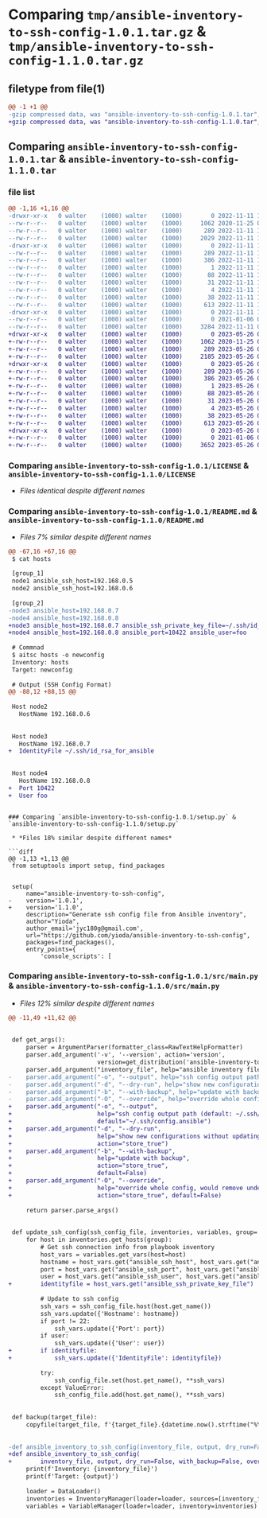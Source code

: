 # Comparing `tmp/ansible-inventory-to-ssh-config-1.0.1.tar.gz` & `tmp/ansible-inventory-to-ssh-config-1.1.0.tar.gz`

## filetype from file(1)

```diff
@@ -1 +1 @@
-gzip compressed data, was "ansible-inventory-to-ssh-config-1.0.1.tar", last modified: Fri Nov 11 10:32:07 2022, max compression
+gzip compressed data, was "ansible-inventory-to-ssh-config-1.1.0.tar", last modified: Fri May 26 06:28:21 2023, max compression
```

## Comparing `ansible-inventory-to-ssh-config-1.0.1.tar` & `ansible-inventory-to-ssh-config-1.1.0.tar`

### file list

```diff
@@ -1,16 +1,16 @@
-drwxr-xr-x   0 walter    (1000) walter    (1000)        0 2022-11-11 10:32:07.391952 ansible-inventory-to-ssh-config-1.0.1/
--rw-r--r--   0 walter    (1000) walter    (1000)     1062 2020-11-25 03:50:02.000000 ansible-inventory-to-ssh-config-1.0.1/LICENSE
--rw-r--r--   0 walter    (1000) walter    (1000)      289 2022-11-11 10:32:07.391952 ansible-inventory-to-ssh-config-1.0.1/PKG-INFO
--rw-r--r--   0 walter    (1000) walter    (1000)     2029 2022-11-11 10:31:12.000000 ansible-inventory-to-ssh-config-1.0.1/README.md
-drwxr-xr-x   0 walter    (1000) walter    (1000)        0 2022-11-11 10:32:07.381952 ansible-inventory-to-ssh-config-1.0.1/ansible_inventory_to_ssh_config.egg-info/
--rw-r--r--   0 walter    (1000) walter    (1000)      289 2022-11-11 10:32:07.000000 ansible-inventory-to-ssh-config-1.0.1/ansible_inventory_to_ssh_config.egg-info/PKG-INFO
--rw-r--r--   0 walter    (1000) walter    (1000)      386 2022-11-11 10:32:07.000000 ansible-inventory-to-ssh-config-1.0.1/ansible_inventory_to_ssh_config.egg-info/SOURCES.txt
--rw-r--r--   0 walter    (1000) walter    (1000)        1 2022-11-11 10:32:07.000000 ansible-inventory-to-ssh-config-1.0.1/ansible_inventory_to_ssh_config.egg-info/dependency_links.txt
--rw-r--r--   0 walter    (1000) walter    (1000)       88 2022-11-11 10:32:07.000000 ansible-inventory-to-ssh-config-1.0.1/ansible_inventory_to_ssh_config.egg-info/entry_points.txt
--rw-r--r--   0 walter    (1000) walter    (1000)       31 2022-11-11 10:32:07.000000 ansible-inventory-to-ssh-config-1.0.1/ansible_inventory_to_ssh_config.egg-info/requires.txt
--rw-r--r--   0 walter    (1000) walter    (1000)        4 2022-11-11 10:32:07.000000 ansible-inventory-to-ssh-config-1.0.1/ansible_inventory_to_ssh_config.egg-info/top_level.txt
--rw-r--r--   0 walter    (1000) walter    (1000)       38 2022-11-11 10:32:07.391952 ansible-inventory-to-ssh-config-1.0.1/setup.cfg
--rw-r--r--   0 walter    (1000) walter    (1000)      613 2022-11-11 10:32:03.000000 ansible-inventory-to-ssh-config-1.0.1/setup.py
-drwxr-xr-x   0 walter    (1000) walter    (1000)        0 2022-11-11 10:32:07.391952 ansible-inventory-to-ssh-config-1.0.1/src/
--rw-r--r--   0 walter    (1000) walter    (1000)        0 2021-01-06 08:54:25.000000 ansible-inventory-to-ssh-config-1.0.1/src/__init__.py
--rw-r--r--   0 walter    (1000) walter    (1000)     3284 2022-11-11 08:27:06.000000 ansible-inventory-to-ssh-config-1.0.1/src/main.py
+drwxr-xr-x   0 walter    (1000) walter    (1000)        0 2023-05-26 06:28:21.047472 ansible-inventory-to-ssh-config-1.1.0/
+-rw-r--r--   0 walter    (1000) walter    (1000)     1062 2020-11-25 03:50:02.000000 ansible-inventory-to-ssh-config-1.1.0/LICENSE
+-rw-r--r--   0 walter    (1000) walter    (1000)      289 2023-05-26 06:28:21.047472 ansible-inventory-to-ssh-config-1.1.0/PKG-INFO
+-rw-r--r--   0 walter    (1000) walter    (1000)     2185 2023-05-26 06:21:45.000000 ansible-inventory-to-ssh-config-1.1.0/README.md
+drwxr-xr-x   0 walter    (1000) walter    (1000)        0 2023-05-26 06:28:21.047472 ansible-inventory-to-ssh-config-1.1.0/ansible_inventory_to_ssh_config.egg-info/
+-rw-r--r--   0 walter    (1000) walter    (1000)      289 2023-05-26 06:28:20.000000 ansible-inventory-to-ssh-config-1.1.0/ansible_inventory_to_ssh_config.egg-info/PKG-INFO
+-rw-r--r--   0 walter    (1000) walter    (1000)      386 2023-05-26 06:28:20.000000 ansible-inventory-to-ssh-config-1.1.0/ansible_inventory_to_ssh_config.egg-info/SOURCES.txt
+-rw-r--r--   0 walter    (1000) walter    (1000)        1 2023-05-26 06:28:20.000000 ansible-inventory-to-ssh-config-1.1.0/ansible_inventory_to_ssh_config.egg-info/dependency_links.txt
+-rw-r--r--   0 walter    (1000) walter    (1000)       88 2023-05-26 06:28:20.000000 ansible-inventory-to-ssh-config-1.1.0/ansible_inventory_to_ssh_config.egg-info/entry_points.txt
+-rw-r--r--   0 walter    (1000) walter    (1000)       31 2023-05-26 06:28:20.000000 ansible-inventory-to-ssh-config-1.1.0/ansible_inventory_to_ssh_config.egg-info/requires.txt
+-rw-r--r--   0 walter    (1000) walter    (1000)        4 2023-05-26 06:28:20.000000 ansible-inventory-to-ssh-config-1.1.0/ansible_inventory_to_ssh_config.egg-info/top_level.txt
+-rw-r--r--   0 walter    (1000) walter    (1000)       38 2023-05-26 06:28:21.047472 ansible-inventory-to-ssh-config-1.1.0/setup.cfg
+-rw-r--r--   0 walter    (1000) walter    (1000)      613 2023-05-26 06:18:52.000000 ansible-inventory-to-ssh-config-1.1.0/setup.py
+drwxr-xr-x   0 walter    (1000) walter    (1000)        0 2023-05-26 06:28:21.047472 ansible-inventory-to-ssh-config-1.1.0/src/
+-rw-r--r--   0 walter    (1000) walter    (1000)        0 2021-01-06 08:54:25.000000 ansible-inventory-to-ssh-config-1.1.0/src/__init__.py
+-rw-r--r--   0 walter    (1000) walter    (1000)     3652 2023-05-26 06:15:07.000000 ansible-inventory-to-ssh-config-1.1.0/src/main.py
```

### Comparing `ansible-inventory-to-ssh-config-1.0.1/LICENSE` & `ansible-inventory-to-ssh-config-1.1.0/LICENSE`

 * *Files identical despite different names*

### Comparing `ansible-inventory-to-ssh-config-1.0.1/README.md` & `ansible-inventory-to-ssh-config-1.1.0/README.md`

 * *Files 7% similar despite different names*

```diff
@@ -67,16 +67,16 @@
 $ cat hosts
 
 [group_1]
 node1 ansible_ssh_host=192.168.0.5
 node2 ansible_ssh_host=192.168.0.6
 
 [group_2]
-node3 ansible_host=192.168.0.7
-node4 ansible_host=192.168.0.8
+node3 ansible_host=192.168.0.7 ansible_ssh_private_key_file=~/.ssh/id_rsa_for_ansible
+node4 ansible_host=192.168.0.8 ansible_port=10422 ansible_user=foo
 
 # Commnad
 $ aitsc hosts -o newconfig
 Inventory: hosts
 Target: newconfig
 
 # Output (SSH Config Format)
@@ -88,12 +88,15 @@
 
 Host node2
   HostName 192.168.0.6
 
 
 Host node3
   HostName 192.168.0.7
+  IdentityFile ~/.ssh/id_rsa_for_ansible
 
 
 Host node4
   HostName 192.168.0.8
+  Port 10422
+  User foo
 ```
```

### Comparing `ansible-inventory-to-ssh-config-1.0.1/setup.py` & `ansible-inventory-to-ssh-config-1.1.0/setup.py`

 * *Files 18% similar despite different names*

```diff
@@ -1,13 +1,13 @@
 from setuptools import setup, find_packages
 
 
 setup(
     name="ansible-inventory-to-ssh-config",
-    version='1.0.1',
+    version='1.1.0',
     description="Generate ssh config file from Ansible inventory",
     author="Yioda",
     author_email='jyc180g@gmail.com',
     url="https://github.com/yioda/ansible-inventory-to-ssh-config",
     packages=find_packages(),
     entry_points={
         'console_scripts': [
```

### Comparing `ansible-inventory-to-ssh-config-1.0.1/src/main.py` & `ansible-inventory-to-ssh-config-1.1.0/src/main.py`

 * *Files 12% similar despite different names*

```diff
@@ -11,49 +11,62 @@
 
 
 def get_args():
     parser = ArgumentParser(formatter_class=RawTextHelpFormatter)
     parser.add_argument('-v', '--version', action='version',
                         version=get_distribution('ansible-inventory-to-ssh-config').version)
     parser.add_argument("inventory_file", help="ansible inventory file")
-    parser.add_argument("-o", "--output", help="ssh config output path (default: ~/.ssh/config.ansible)", default="~/.ssh/config.ansible")
-    parser.add_argument("-d", "--dry-run", help="show new configurations without updating file", action="store_true")
-    parser.add_argument("-b", "--with-backup", help="update with backup", action="store_true", default=False)
-    parser.add_argument("-O", "--override", help="override whole config, this would remove those hosts undefined in playbook", action="store_true", default=False)
+    parser.add_argument("-o", "--output",
+                        help="ssh config output path (default: ~/.ssh/config.ansible)",
+                        default="~/.ssh/config.ansible")
+    parser.add_argument("-d", "--dry-run",
+                        help="show new configurations without updating file",
+                        action="store_true")
+    parser.add_argument("-b", "--with-backup",
+                        help="update with backup",
+                        action="store_true",
+                        default=False)
+    parser.add_argument("-O", "--override",
+                        help="override whole config, would remove undefiend hosts in playbook",
+                        action="store_true", default=False)
 
     return parser.parse_args()
 
 
 def update_ssh_config(ssh_config_file, inventories, variables, group='all'):
     for host in inventories.get_hosts(group):
         # Get ssh connection info from playbook inventory
         host_vars = variables.get_vars(host=host)
         hostname = host_vars.get("ansible_ssh_host", host_vars.get("ansible_host", '127.0.0.1'))
         port = host_vars.get("ansible_ssh_port", host_vars.get("ansible_port", 22))
         user = host_vars.get("ansible_ssh_user", host_vars.get("ansible_user", None))
+        identityfile = host_vars.get("ansible_ssh_private_key_file")
 
         # Update to ssh config
         ssh_vars = ssh_config_file.host(host.get_name())
         ssh_vars.update({'Hostname': hostname})
         if port != 22:
             ssh_vars.update({'Port': port})
         if user:
             ssh_vars.update({'User': user})
+        if identityfile:
+            ssh_vars.update({'IdentityFile': identityfile})
 
         try:
             ssh_config_file.set(host.get_name(), **ssh_vars)
         except ValueError:
             ssh_config_file.add(host.get_name(), **ssh_vars)
 
 
 def backup(target_file):
     copyfile(target_file, f'{target_file}.{datetime.now().strftime("%Y%m%d_%H%M%S")}')
 
 
-def ansible_inventory_to_ssh_config(inventory_file, output, dry_run=False, with_backup=False, override=False):
+def ansible_inventory_to_ssh_config(
+        inventory_file, output, dry_run=False, with_backup=False, override=False):
     print(f'Inventory: {inventory_file}')
     print(f'Target: {output}')
 
     loader = DataLoader()
     inventories = InventoryManager(loader=loader, sources=[inventory_file])
     variables = VariableManager(loader=loader, inventory=inventories)
```

